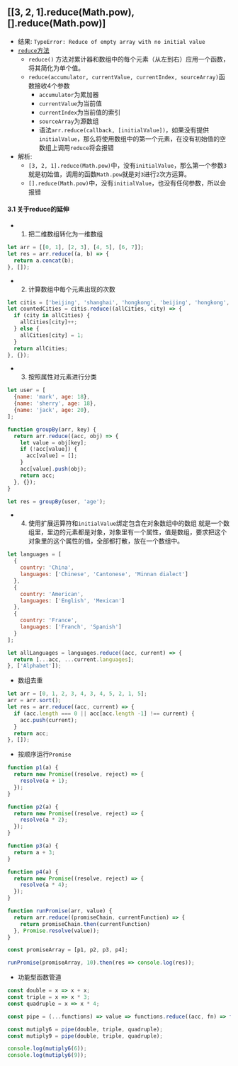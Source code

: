 ## [[3, 2, 1].reduce(Math.pow), [].reduce(Math.pow)]

+ 结果: `TypeError: Reduce of empty array with no initial value`
+ [`reduce`方法](https://developer.mozilla.org/zh-CN/docs/Web/JavaScript/Reference/Global_Objects/Array/Reduce)
  + `reduce()` 方法对累计器和数组中的每个元素（从左到右）应用一个函数，将其简化为单个值。
  + `reduce(accumulator, currentValue, currentIndex, sourceArray)`函数接收4个参数
    + `accumulator`为累加器
    + `currentValue`为当前值
    + `currentIndex`为当前值的索引
    + `sourceArray`为源数组
    + 语法`arr.reduce(callback, [initialValue])`，如果没有提供`initialValue`，那么将使用数组中的第一个元素，在没有初始值的空数组上调用`reduce`将会报错
+ 解析:
  + `[3, 2, 1].reduce(Math.pow)`中，没有`initialValue`，那么第一个参数`3`就是初始值，调用的函数`Math.pow`就是对`3`进行`2`次方运算。
  + `[].reduce(Math.pow)`中，没有`initialValue`，也没有任何参数，所以会报错

#### 3.1 关于reduce的延伸
+ 1. 把二维数组转化为一维数组

```javascript
let arr = [[0, 1], [2, 3], [4, 5], [6, 7]];
let res = arr.reduce((a, b) => {
  return a.concat(b);
}, []);
```

+ 2. 计算数组中每个元素出现的次数

```javascript
let citis = ['beijing', 'shanghai', 'hongkong', 'beijing', 'hongkong', 'beijing'];
let countedCities = citis.reduce((allCities, city) => {
  if (city in allCities) {
    allCities[city]++;
  } else {
    allCities[city] = 1;
  }
  return allCities;
}, {});
```

+ 3. 按照属性对元素进行分类

```javascript
let user = [
  {name: 'mark', age: 18},
  {name: 'sherry', age: 18},
  {name: 'jack', age: 20},
];

function groupBy(arr, key) {
  return arr.reduce((acc, obj) => {
    let value = obj[key];
    if (!acc[value]) {
      acc[value] = [];
    }
    acc[value].push(obj);
    return acc;
  }, {});
}

let res = groupBy(user, 'age');
```

+ 4. 使用扩展运算符和`initialValue`绑定包含在对象数组中的数组
就是一个数组里，里边的元素都是对象，对象里有一个属性，值是数组，要求把这个对象里的这个属性的值，全部都打散，放在一个数组中。

```javascript
let languages = [
  {
    country: 'China',
    languages: ['Chinese', 'Cantonese', 'Minnan dialect']
  },
  {
    country: 'American',
    languages: ['English', 'Mexican']
  },
  {
    country: 'France',
    languages: ['Franch', 'Spanish']
  }
];

let allLanguages = languages.reduce((acc, current) => {
  return [...acc, ...current.languages];
}, ['Alphabet']);
```

+ 数组去重

```javascript
let arr = [0, 1, 2, 3, 4, 3, 4, 5, 2, 1, 5];
arr = arr.sort();
let res = arr.reduce((acc, current) => {
  if (acc.length === 0 || acc[acc.length -1] !== current) {
    acc.push(current);
  }
  return acc;
}, []);

```

+ 按顺序运行`Promise`

```javascript
function p1(a) {
  return new Promise((resolve, reject) => {
    resolve(a + 1);
  });
}

function p2(a) {
  return new Promise((resolve, reject) => {
    resolve(a * 2);
  });
}

function p3(a) {
  return a + 3;
}

function p4(a) {
  return new Promise((resolve, reject) => {
    resolve(a * 4);
  });
}

function runPromise(arr, value) {
  return arr.reduce((promiseChain, currentFunction) => {
    return promiseChain.then(currentFunction)
  }, Promise.resolve(value));
}

const promiseArray = [p1, p2, p3, p4];

runPromise(promiseArray, 10).then(res => console.log(res));
```

+ 功能型函数管道

```javascript
const double = x => x + x;
const triple = x => x * 3;
const quadruple = x => x * 4;

const pipe = (...functions) => value => functions.reduce((acc, fn) => fn(acc), value);

const mutiply6 = pipe(double, triple, quadruple);
const mutiply9 = pipe(double, triple, quadruple);

console.log(mutiply6(6));
console.log(mutiply6(9));
```
